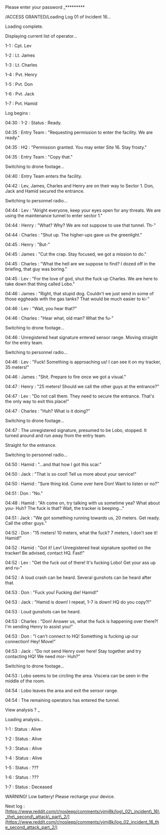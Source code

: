 Please enter your password \_\*\*\*\*\*\*\*\*\*

/ACCESS GRANTED/Loading Log 01 of Incident 16...

Loading complete.

Displaying current list of operator...

1-1 : Cpt. Lev

1-2 : Lt. James

1-3 : Lt. Charles

1-4 : Pvt. Henry

1-5 : Pvt. Don

1-6 : Pvt. Jack

1-7 : Pvt. Hamid

Log begins :

04:30 : 1-2  : Status : Ready.

04:35 : Entry Team : "Requesting permission to enter the facility. We are ready."

04:35 : HQ : "Permission granted. You may enter Site 16. Stay frosty."

04:35 : Entry Team : "Copy that."

Switching to drone footage...

04:40 : Entry Team enters the facility.

04:42 : Lev, James, Charles and Henry are on their way to Sector 1.  Don, Jack and Hamid secured the entrance.

Switching to personnel radio...

04:44 : Lev : "Alright everyone, keep your eyes open for any threats. We are using the maintenance tunnel to enter sector 1."

04:44 : Henry : "What? Why? We are not suppose to use that tunnel. Th-"

04:44 : Charles : "Shut up. The higher-ups gave us the greenlight."

04:45 : Henry : "But-"

04:45 : James : "Cut the crap. Stay focused, we got a mission to do."

04:45 : Charles : "What the hell are we suppose to find? I dozed off in the briefing, that guy was boring."

04:45 : Lev : "For the love of god, shut the fuck up Charles. We are here to take down that thing called Lobo."

04:46 : James : "Right, that stupid dog. Couldn't we just send in some of those eggheads with the gas tanks? That would be much easier to ki-"

04:46 : Lev : "Wait, you hear that?"

04:46 : Charles : "Hear what, old man? What the fu-"

Switching to drone footage...

04:46 : Unregistered heat signature entered sensor range. Moving straight for the entry team.

Switching to personnel radio...

04:46 : Lev : "Fuck! Something is approaching us! I can see it on my tracker, 35 meters!"

04:46 : James : "Shit. Prepare to fire once we got a visual."

04:47 : Henry : "25 meters! Should we call the other guys at the entrance?"

04:47 : Lev : "Do not call them. They need to secure the entrance. That's the only way to exit this place!"

04:47 : Charles : "Huh? What is it doing?"

Switching to drone footage...

04:47 : The unregistered signature, presumed to be Lobo, stopped. It turned around and run away from the entry team.

Straight for the entrance.

Switching to personnel radio...

04:50 : Hamid : "...and that how I got this scar."

04:50 : Jack : "That is so cool! Tell us more about your service!"

04:50 : Hamid : "Sure thing kid. Come over here Don! Want to listen or no?"

04:51 : Don : "No."

04:48 : Hamid : "Ah come on, try talking with us sometime yea? What about you- Huh? The fuck is that? Wait, the tracker is beeping..."

04:51 : Jack : "We got something running towards us, 20 meters. Get ready. Call the other guys."

04:52 : Don : "15 meters! 10 meters, what the fuck? 7 meters, I don't see it! Hamid!"

04:52 : Hamid : "Got it! Lev! Unregistered heat signature spotted on the tracker! Be advised, contact HQ. Fast!"

04:52 : Lev : "Get the fuck out of there! It's fucking Lobo! Get your ass up and ru-"

04:52 : A loud crash can be heard. Several gunshots can be heard after that.

04:53 : Don : "Fuck you! Fucking die! Hamid!"

04:53 : Jack : "Hamid is down! I repeat, 1-7 is down! HQ do you copy?!"

04:53 : Loud gunshots can be heard.

04:53 : Charles : "Don! Answer us, what the fuck is happening over there?! I'm sending Henry to assist you!"

04:53 : Don : "I can't connect to HQ! Something is fucking up our connection! Hey! Move!"

04:53 : Jack : "Do not send Henry over here! Stay together and try contacting HQ! We need mor- Huh?"

Switching to drone footage...

04:53 : Lobo seems to be circling the area. Viscera can be seen in the middle of the room.

04:54 : Lobo leaves the area and exit the sensor range.

04:54 : The remaining operators has entered the tunnel.

View analysis ? \_

Loading analysis...

1-1 : Status : Alive

1-2 : Status : Alive

1-3 : Status : Alive

1-4 : Status : Alive

1-5 : Status : ???

1-6 : Status : ???

1-7 : Status : Deceased

WARNING! Low battery! Please recharge your device.

Next log : [https://www.reddit.com/r/nosleep/comments/vjmj8k/log\_02\_incident\_16\_the\_second\_attack\_part\_2/](https://www.reddit.com/r/nosleep/comments/vjmj8k/log_02_incident_16_the_second_attack_part_2/)